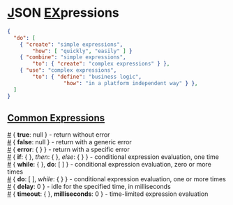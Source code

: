 # [J](#)SON [EX](#)pressions

```json
{
  "do": [
    { "create": "simple expressions",
        "how": [ "quickly", "easily" ] }
    { "combine": "simple expressions",
        "to": { "create": "complex expressions" } },
    { "use": "complex expressions",
        "to": { "define": "business logic",
                  "how": "in a platform independent way" } },
  ]
}
```

## [Common Expressions](#common-expressions)
<a name="jex-true" href="#jex-true">#</a> { **true**: null } - return without error<br>
<a name="jex-false" href="#jex-false">#</a> { **false**: null } - return with a generic error<br>
<a name="jex-error" href="#jex-error">#</a> { **error**: { } } - return with a specific error<br>
<a name="jex-if" href="#jex-if">#</a> { **if**: { }, *then*: { }, *else*: { } } - conditional expression evaluation, one time<br>
<a name="jex-while" href="#jex-while">#</a> { **while**: { }, **do**: [ ] } - conditional expression evaluation, zero or more times<br>
<a name="jex-do" href="#jex-do">#</a> { **do**: [ ], *while*: { } } - conditional expression evaluation, one or more times<br>
<a name="jex-delay" href="#jex-delay">#</a> { **delay**: 0 } - idle for the specified time, in milliseconds<br>
<a name="jex-timeout" href="#jex-timeout">#</a> { **timeout**: { }, **milliseconds**: 0 } - time-limited expression evaluation<br>

